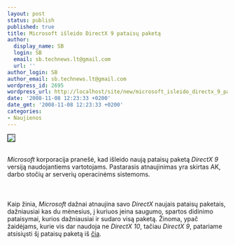 ```yaml
---
layout: post
status: publish
published: true
title: Microsoft išleido DirectX 9 pataisų paketą
author:
  display_name: SB
  login: SB
  email: sb.technews.lt@gmail.com
  url: ''
author_login: SB
author_email: sb.technews.lt@gmail.com
wordpress_id: 2695
wordpress_url: http://localhost/site/new/microsoft_isleido_directx_9_pataisu_paketa/
date: '2008-11-08 12:23:33 +0200'
date_gmt: '2008-11-08 12:23:33 +0200'
categories:
- Naujienos
---
```

<div class="imgright"><img src="http://tbn0.google.com/images?q=tbn:eVViTV_oycOMMM:http://www.andytather.co.uk/images/microsoft_directx_logo.jpg" border="1"></div>
<p><br><i>Microsoft</i> korporacija pranešė, kad išleido naują pataisų paketą <i>DirectX 9</i> versiją naudojantiems vartotojams. Pastarasis atnaujinimas yra skirtas  AK, darbo stočių ar serverių operacinėms sistemoms.<br />
<br><br />
<br>Kaip žinia, <i>Microsoft</i> dažnai atnaujina savo <i>DirectX</i> naujais pataisų paketais, dažniausiai kas du mėnesius, į kuriuos įeina saugumo, spartos didinimo pataisymai, kurios dažniausiai ir sudaro visą paketą. Žinoma, ypač žaidėjams, kurie vis dar naudoja ne <i>DirectX 10</i>, tačiau <i>DirectX 9</i>, patariame atsisiųsti šį pataisų paketą iš <a class="ns" href="http://www.microsoft.com/downloads/details.aspx?FamilyID=2da43d38-db71-4c1b-bc6a-9b6652cd92a3&amp;DisplayLang=en">čia</a>.<br />
<br><br />
<br><br />
<br></p>
